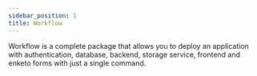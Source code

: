 ```yaml
---
sidebar_position: 1
title: Workflow
---
```


Workflow is a complete package that allows you to deploy an application with authentication, database, backend, storage service, frontend and enketo forms with just a single command.
